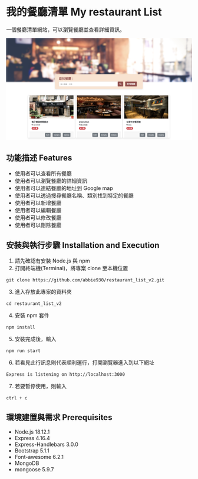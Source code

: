 # 我的餐廳清單 My restaurant List
一個餐廳清單網站，可以瀏覽餐廳並查看詳細資訊。

![cover](./public/image/cover_restaurant_list_v2.png)



## 功能描述 Features

* 使用者可以查看所有餐廳
* 使用者可以瀏覽餐廳的詳細資訊
* 使用者可以連結餐廳的地址到 Google map
* 使用者可以透過搜尋餐廳名稱、類別找到特定的餐廳
* 使用者可以新增餐廳
* 使用者可以編輯餐廳
* 使用者可以修改餐廳
* 使用者可以刪除餐廳

## 安裝與執行步驟 Installation and Execution
1. 請先確認有安裝 Node.js 與 npm
2. 打開終端機(Terminal)，將專案 clone 至本機位置

```
git clone https://github.com/abbie930/restaurant_list_v2.git
```
3. 進入存放此專案的資料夾

```
cd restaurant_list_v2
```
4. 安裝 npm 套件

```
npm install
```
5. 安裝完成後，輸入

```
npm run start
```
6. 若看見此行訊息則代表順利運行，打開瀏覽器進入到以下網址

```
Express is listening on http://localhost:3000
```
7. 若要暫停使用，則輸入

```
ctrl + c
```


## 環境建置與需求 Prerequisites

* Node.js 18.12.1
* Express 4.16.4
* Express-Handlebars 3.0.0
* Bootstrap 5.1.1
* Font-awesome 6.2.1
* MongoDB
* mongoose 5.9.7

